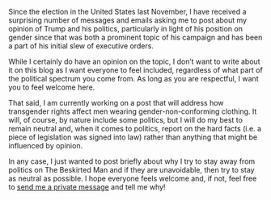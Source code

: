 Since the election in the United States last November, I have received a surprising number of messages and emails asking me to post about my opinion of Trump and his politics, particularly in light of his position on gender since that was both a prominent topic of his campaign and has been a part of his initial slew of executive orders.

While I certainly do have an opinion on the topic, I don’t want to write about it on this blog as I want everyone to feel included, regardless of what part of the political spectrum you come from. As long as you are respectful, I want you to feel welcome here.

That said, I am currently working on a post that will address how transgender rights affect men wearing gender-non-conforming clothing. It will, of course, by nature include some politics, but I will do my best to remain neutral and, when it comes to politics, report on the hard facts (i.e. a piece of legislation was signed into law) rather than anything that might be influenced by opinion.

In any case, I just wanted to post briefly about why I try to stay away from politics on The Beskirted Man and if they are unavoidable, then try to stay as neutral as possible. I hope everyone feels welcome and, if not, feel free to [send me a private message](https://www.the-beskirted-man.com/contact/) and tell me why!